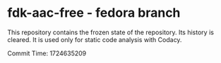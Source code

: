 # fdk-aac-free - fedora branch

This repository contains the frozen state of the repository.
Its history is cleared. It is used only for static code
analysis with Codacy.

Commit Time: 1724635209